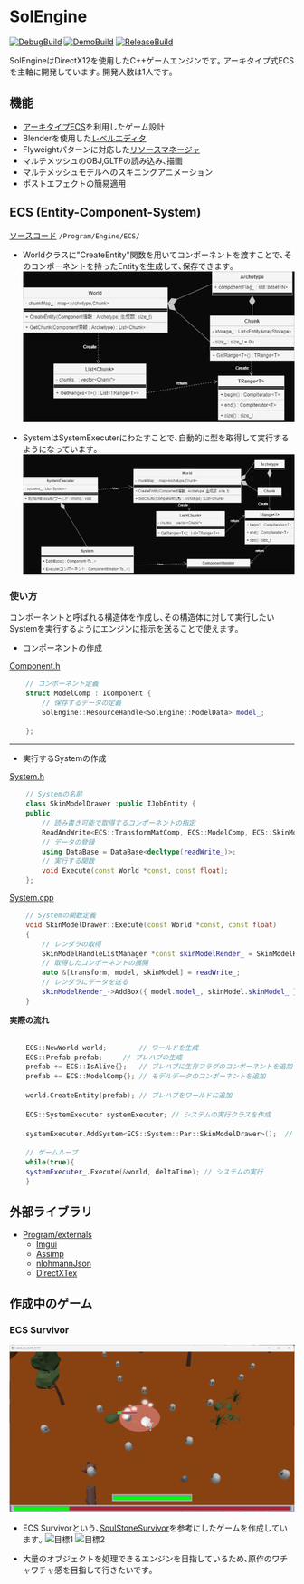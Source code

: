 # SolEngine
[![DebugBuild](https://github.com/Se-Onuki/DirectX12/actions/workflows/DebugBuild.yml/badge.svg?event=push)](https://github.com/Se-Onuki/DirectX12/actions/workflows/DebugBuild.yml) [![DemoBuild](https://github.com/Se-Onuki/DirectX12/actions/workflows/DemoBuild.yml/badge.svg?event=push)](https://github.com/Se-Onuki/DirectX12/actions/workflows/DemoBuild.yml) [![ReleaseBuild](https://github.com/Se-Onuki/DirectX12/actions/workflows/ReleaseBuild.yml/badge.svg?event=push)](https://github.com/Se-Onuki/DirectX12/actions/workflows/ReleaseBuild.yml)

SolEngineはDirectX12を使用したC++ゲームエンジンです｡
アーキタイプ式ECSを主軸に開発しています｡
開発人数は1人です｡

機能
- 
- [アーキタイプECS](/Program/Engine/ECS/)を利用したゲーム設計
- Blenderを使用した[レベルエディタ](/Tools/BlenderAddons/scripts/addons/__pycache__/level_editor.cpython-311.pyc)
- Flyweightパターンに対応した[リソースマネージャ](/Program/Engine/ResourceObject/ResourceObjectManager.h)
- マルチメッシュのOBJ,GLTFの読み込み､描画
- マルチメッシュモデルへのスキニングアニメーション
- ポストエフェクトの簡易適用

## ECS (Entity-Component-System)

[ソースコード](/Program/Engine/ECS/)
`/Program/Engine/ECS/`
- Worldクラスに"CreateEntity"関数を用いてコンポーネントを渡すことで､そのコンポーネントを持ったEntityを生成して､保存できます｡
![ECS UML](/Images/UML.png)

- SystemはSystemExecuterにわたすことで､自動的に型を取得して実行するようになっています｡
![ECS SystemUML](/Images/SystemUML.png)

### 使い方

コンポーネントと呼ばれる構造体を作成し､その構造体に対して実行したいSystemを実行するようにエンジンに指示を送ることで使えます｡

- コンポーネントの作成

[Component.h](/Program/Engine/ECS/Component/Component.hpp)
``` cpp
	// コンポーネント定義
	struct ModelComp : IComponent {
		// 保存するデータの定義
		SolEngine::ResourceHandle<SolEngine::ModelData> model_;

	};
```

---
- 実行するSystemの作成

[System.h](/Program/Engine/ECS/System/NewSystems.h)
```cpp
	// Systemの名前
	class SkinModelDrawer :public IJobEntity {
	public:
		// 読み書き可能で取得するコンポーネントの指定
		ReadAndWrite<ECS::TransformMatComp, ECS::ModelComp, ECS::SkinModel> readWrite_;
		// データの登録
		using DataBase = DataBase<decltype(readWrite_)>;
		// 実行する関数
		void Execute(const World *const, const float);
	};
```
[System.cpp](/Program/Engine/ECS/System/NewSystems.cpp)
```cpp
	// Systemの関数定義
	void SkinModelDrawer::Execute(const World *const, const float)
	{
		// レンダラの取得
		SkinModelHandleListManager *const skinModelRender_ = SkinModelHandleListManager::GetInstance();
		// 取得したコンポーネントの展開
		auto &[transform, model, skinModel] = readWrite_;
		// レンダラにデータを送る
		skinModelRender_->AddBox({ model.model_, skinModel.skinModel_ }, { .transMat_ = transform });
	}
```

**実際の流れ**
```cpp

	ECS::NewWorld world;		// ワールドを生成
	ECS::Prefab prefab;		// プレハブの生成
	prefab += ECS::IsAlive{};	// プレハブに生存フラグのコンポーネントを追加
	prefab += ECS::ModelComp{};	// モデルデータのコンポーネントを追加

	world.CreateEntity(prefab);	// プレハブをワールドに追加

	ECS::SystemExecuter systemExecuter;	// システムの実行クラスを作成

	systemExecuter.AddSystem<ECS::System::Par::SkinModelDrawer>();	// スキニングモデルの描画Systemの追加

	// ゲームループ
	while(true){
	systemExecuter_.Execute(&world, deltaTime);	// システムの実行
	}

```

## 外部ライブラリ


- [Program/externals](/Program/externals/)
	- [Imgui](https://github.com/ocornut/imgui)
	- [Assimp](https://github.com/assimp/assimp)
	- [nlohmannJson](https://github.com/nlohmann/json)
	- [DirectXTex](https://github.com/microsoft/DirectXTex)


## 作成中のゲーム
### ECS Survivor
![GameScreenShot](/Images/GameScreenShot.png)
- ECS Survivorという､[SoulStoneSurvivor](https://store.steampowered.com/app/2066020/Soulstone_Survivors/)を参考にしたゲームを作成しています｡
![目標1](https://shared.fastly.steamstatic.com/store_item_assets/steam/apps/2066020/ss_6d985af64f465cf2538e045c1ce5315f61756f99.116x65.jpg?t=1730207613) ![目標2](https://shared.fastly.steamstatic.com/store_item_assets/steam/apps/2066020/ss_df8d10b4b673d03554087bb02b8b849a0781d38c.116x65.jpg?t=1730207613)

- 大量のオブジェクトを処理できるエンジンを目指しているため､原作のワチャワチャ感を目指して行きたいです｡

